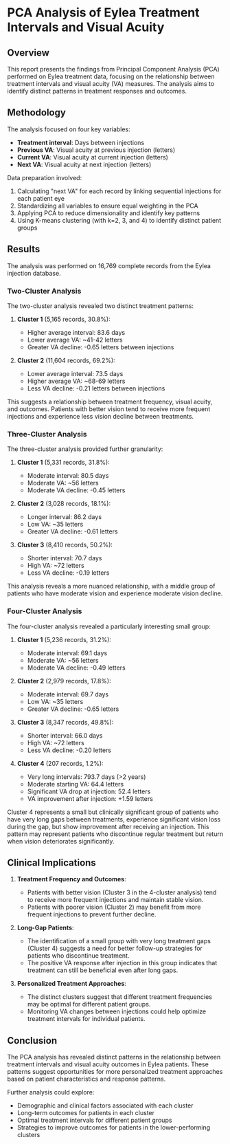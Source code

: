 # PCA Analysis of Eylea Treatment Intervals and Visual Acuity

## Overview

This report presents the findings from Principal Component Analysis (PCA) performed on Eylea treatment data, focusing on the relationship between treatment intervals and visual acuity (VA) measures. The analysis aims to identify distinct patterns in treatment responses and outcomes.

## Methodology

The analysis focused on four key variables:
- **Treatment interval**: Days between injections
- **Previous VA**: Visual acuity at previous injection (letters)
- **Current VA**: Visual acuity at current injection (letters)
- **Next VA**: Visual acuity at next injection (letters)

Data preparation involved:
1. Calculating "next VA" for each record by linking sequential injections for each patient eye
2. Standardizing all variables to ensure equal weighting in the PCA
3. Applying PCA to reduce dimensionality and identify key patterns
4. Using K-means clustering (with k=2, 3, and 4) to identify distinct patient groups

## Results

The analysis was performed on 16,769 complete records from the Eylea injection database.

### Two-Cluster Analysis

The two-cluster analysis revealed two distinct treatment patterns:

1. **Cluster 1** (5,165 records, 30.8%):
   - Higher average interval: 83.6 days
   - Lower average VA: ~41-42 letters
   - Greater VA decline: -0.65 letters between injections

2. **Cluster 2** (11,604 records, 69.2%):
   - Lower average interval: 73.5 days
   - Higher average VA: ~68-69 letters
   - Less VA decline: -0.21 letters between injections

This suggests a relationship between treatment frequency, visual acuity, and outcomes. Patients with better vision tend to receive more frequent injections and experience less vision decline between treatments.

### Three-Cluster Analysis

The three-cluster analysis provided further granularity:

1. **Cluster 1** (5,331 records, 31.8%):
   - Moderate interval: 80.5 days
   - Moderate VA: ~56 letters
   - Moderate VA decline: -0.45 letters

2. **Cluster 2** (3,028 records, 18.1%):
   - Longer interval: 86.2 days
   - Low VA: ~35 letters
   - Greater VA decline: -0.61 letters

3. **Cluster 3** (8,410 records, 50.2%):
   - Shorter interval: 70.7 days
   - High VA: ~72 letters
   - Less VA decline: -0.19 letters

This analysis reveals a more nuanced relationship, with a middle group of patients who have moderate vision and experience moderate vision decline.

### Four-Cluster Analysis

The four-cluster analysis revealed a particularly interesting small group:

1. **Cluster 1** (5,236 records, 31.2%):
   - Moderate interval: 69.1 days
   - Moderate VA: ~56 letters
   - Moderate VA decline: -0.49 letters

2. **Cluster 2** (2,979 records, 17.8%):
   - Moderate interval: 69.7 days
   - Low VA: ~35 letters
   - Greater VA decline: -0.65 letters

3. **Cluster 3** (8,347 records, 49.8%):
   - Shorter interval: 66.0 days
   - High VA: ~72 letters
   - Less VA decline: -0.20 letters

4. **Cluster 4** (207 records, 1.2%):
   - Very long intervals: 793.7 days (>2 years)
   - Moderate starting VA: 64.4 letters
   - Significant VA drop at injection: 52.4 letters
   - VA improvement after injection: +1.59 letters

Cluster 4 represents a small but clinically significant group of patients who have very long gaps between treatments, experience significant vision loss during the gap, but show improvement after receiving an injection. This pattern may represent patients who discontinue regular treatment but return when vision deteriorates significantly.

## Clinical Implications

1. **Treatment Frequency and Outcomes**:
   - Patients with better vision (Cluster 3 in the 4-cluster analysis) tend to receive more frequent injections and maintain stable vision.
   - Patients with poorer vision (Cluster 2) may benefit from more frequent injections to prevent further decline.

2. **Long-Gap Patients**:
   - The identification of a small group with very long treatment gaps (Cluster 4) suggests a need for better follow-up strategies for patients who discontinue treatment.
   - The positive VA response after injection in this group indicates that treatment can still be beneficial even after long gaps.

3. **Personalized Treatment Approaches**:
   - The distinct clusters suggest that different treatment frequencies may be optimal for different patient groups.
   - Monitoring VA changes between injections could help optimize treatment intervals for individual patients.

## Conclusion

The PCA analysis has revealed distinct patterns in the relationship between treatment intervals and visual acuity outcomes in Eylea patients. These patterns suggest opportunities for more personalized treatment approaches based on patient characteristics and response patterns.

Further analysis could explore:
- Demographic and clinical factors associated with each cluster
- Long-term outcomes for patients in each cluster
- Optimal treatment intervals for different patient groups
- Strategies to improve outcomes for patients in the lower-performing clusters
